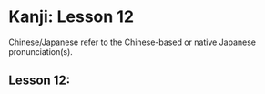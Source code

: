# Kanji: Lesson 12

Chinese/Japanese refer to the Chinese-based or native Japanese pronunciation(s).

## Lesson 12:


